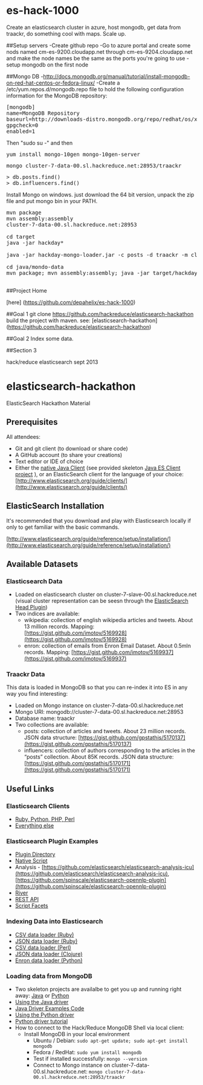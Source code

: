 es-hack-1000
============

Create an elasticsearch cluster in azure, host mongodb, get data from traackr, do something cool with maps.
Scale up.

##Setup servers
-Create github repo
-Go to azure portal and create some nods named cm-es-9200.cloudapp.net through cm-es-9204.cloudapp.net and make the node names be the same as the ports you're going to use
-setup mongodb on the first node

##Mongo DB
-http://docs.mongodb.org/manual/tutorial/install-mongodb-on-red-hat-centos-or-fedora-linux/
-Create a /etc/yum.repos.d/mongodb.repo file to hold the following configuration information for the MongoDB repository:

<pre>
[mongodb]
name=MongoDB Repository
baseurl=http://downloads-distro.mongodb.org/repo/redhat/os/x86_64/
gpgcheck=0
enabled=1
</pre>

Then "sudo su -"
and then
<pre>
yum install mongo-10gen mongo-10gen-server
</pre>

<pre>
mongo cluster-7-data-00.sl.hackreduce.net:28953/traackr
</pre>
<pre>
&gt; db.posts.find()
&gt; db.influencers.find()
</pre>

Install Mongo on windows. just download the 64 bit version, unpack the zip file and put mongo bin in your PATH.

<pre>
mvn package
mvn assembly:assembly
cluster-7-data-00.sl.hackreduce.net:28953

cd target
java -jar hackday*

java -jar hackday-mongo-loader.jar -c posts -d traackr -m cluster-7-data-00.sl.hackreduce.net:28953

cd java/mondo-data
mvn package; mvn assembly:assembly; java -jar target/hackday-mongo-loader.jar -c influencers -d traackr -m cluster-7-data-00.sl.hackreduce.net:28953 -o 10

</pre>

##Project Home

[here] (https://github.com/depahelix/es-hack-1000)

##Goal 1
git clone https://github.com/hackreduce/elasticsearch-hackathon
build the project with maven. see:
[elasticsearch-hackathon] (https://github.com/hackreduce/elasticsearch-hackathon)

##Goal 2
Index some data.

##Section 3

hack/reduce elasticsearch sept 2013





elasticsearch-hackathon
=======================

ElasticSearch Hackathon Material

## Prerequisites
All attendees:
- Git and git client (to download or share code)
- A GitHub account (to share your creations)
- Text editor or IDE of choice
- Either the [native Java Client](http://www.elasticsearch.org/guide/reference/java-api/) (see provided skeleton [Java ES Client project](https://github.com/hackreduce/elasticsearch-hackathon/tree/master/java/es-client) ), or an ElasticSearch client for the language of your choice: [http://www.elasticsearch.org/guide/clients/](http://www.elasticsearch.org/guide/clients/)

## ElasticSearch Installation

It's recommended that you download and play with Elasticsearch locally if only to get familiar with the basic commands.

[http://www.elasticsearch.org/guide/reference/setup/installation/](http://www.elasticsearch.org/guide/reference/setup/installation/)

## Available Datasets
### Elasticsearch Data
- Loaded on elasticsearch cluster on cluster-7-slave-00.sl.hackreduce.net (visual cluster representation can be seesn through the [ElasticSearch Head Plugin](http://cluster-7-slave-00.sl.hackreduce.net:9200/_plugin/head/))
- Two indices are available:
  - wikipedia: collection of english wikipedia articles and tweets. About 13 million records. Mapping: [https://gist.github.com/imotov/5169928](https://gist.github.com/imotov/5169928)
  - enron: collection of emails from Enron Email Dataset. About 0.5mln records. Mapping: [https://gist.github.com/imotov/5169937](https://gist.github.com/imotov/5169937)

### Traackr Data
This data is loaded in MongoDB so that you can re-index it into ES in any way you find interesting:

- Loaded on Mongo instance on cluster-7-data-00.sl.hackreduce.net
- Mongo URI: mongodb://cluster-7-data-00.sl.hackreduce.net:28953
- Database name: traackr
- Two collections are available:
  - posts: collection of articles and tweets. About 23 million records. JSON data structure: [https://gist.github.com/gpstathis/5170137](https://gist.github.com/gpstathis/5170137)
  - influencers: collection of authors corresponding to the articles in the “posts” collection. About 85K records. JSON data structure: [https://gist.github.com/gpstathis/5170171](https://gist.github.com/gpstathis/5170171)

## Useful Links
### Elasticsearch Clients
- [Ruby, Python, PHP, Perl](http://www.elasticsearch.org/blog/unleash-the-clients-ruby-python-php-perl/)
- [Everything else](http://www.elasticsearch.org/guide/clients/)

### Elasticsearch Plugin Examples
- [Plugin Directory](http://www.elasticsearch.org/guide/reference/modules/plugins.html)
- [Native Script](https://github.com/imotov/elasticsearch-native-script-example)
- Analysis - [https://github.com/elasticsearch/elasticsearch-analysis-icu](https://github.com/elasticsearch/elasticsearch-analysis-icu), [https://github.com/spinscale/elasticsearch-opennlp-plugin](https://github.com/spinscale/elasticsearch-opennlp-plugin)
- [River](https://github.com/elasticsearch/elasticsearch-river-wikipedia)
- [REST API](https://github.com/imotov/elasticsearch-just-source)
- [Script Facets](https://github.com/imotov/elasticsearch-facet-scripts)

### Indexing Data into Elasticsearch
- [CSV data loader (Ruby)](https://gist.github.com/karmi/5135885#file-import-rb)
- [JSON data loader (Ruby)](https://github.com/karmi/tire-contrib/tree/importer/lib/tire/importer)
- [CSV data loader (Perl)](https://gist.github.com/clintongormley/5136749)
- [JSON data loader (Clojure)](https://github.com/elasticsearch/stream2es)
- [Enron data loader (Python)](https://github.com/imotov/elasticsearch-test-scripts/tree/master/enron)

### Loading data from MongoDB
- Two skeleton projects are availalbe to get you up and running right away: [Java](https://github.com/hackreduce/elasticsearch-hackathon/tree/master/java/mongo-data) or [Python](https://github.com/hackreduce/elasticsearch-hackathon/tree/master/python/mongo-data)
- [Using the Java driver](http://docs.mongodb.org/ecosystem/tutorial/getting-started-with-java-driver/)
- [Java Driver Examples Code](https://github.com/mongodb/mongo-java-driver/blob/master/examples/QuickTour.java)
- [Using the Python driver](http://docs.mongodb.org/ecosystem/drivers/python/)
- [Python driver tutorial](http://api.mongodb.org/python/current/tutorial.html)
- How to connect to the Hack/Reduce MongoDB Shell via local client:
  * Install MongoDB in your local environment
    * Ubuntu / Debian: `sudo apt-get update; sudo apt-get install mongodb`
    * Fedora / RedHat: `sudo yum install mongodb`
    * Test if installed successfully: `mongo --version`
    * Connect to Mongo instance on cluster-7-data-00.sl.hackreduce.net: `mongo cluster-7-data-00.sl.hackreduce.net:28953/traackr`

